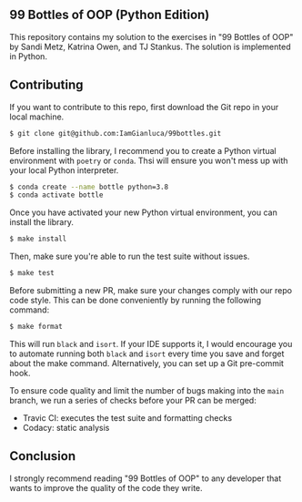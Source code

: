 ## 99 Bottles of OOP (Python Edition)

This repository contains my solution to the exercises in "99 Bottles of OOP" by Sandi Metz, Katrina Owen, and TJ Stankus. The solution is implemented in Python.

## Contributing

If you want to contribute to this repo, first download the Git repo in your local machine.

```bash
$ git clone git@github.com:IamGianluca/99bottles.git
```

Before installing the library, I recommend you to create a Python virtual environment with `poetry` or `conda`. Thsi will ensure you won't mess up with your local Python interpreter.

```bash
$ conda create --name bottle python=3.8
$ conda activate bottle
```

Once you have activated your new Python virtual environment, you can install the library.

```bash
$ make install
```

Then, make sure you're able to run the test suite without issues.

```bash
$ make test
```

Before submitting a new PR, make sure your changes comply with our repo code style. This can be done conveniently by running the following command:

```bash
$ make format
```

This will run `black` and `isort`. If your IDE supports it, I would encourage you to automate running both `black` and `isort` every time you save and forget about the make command. Alternatively, you can set up a Git pre-commit hook.

To ensure code quality and limit the number of bugs making into the `main` branch, we run a series of checks before your PR can be merged:

*   Travic CI: executes the test suite and formatting checks
*   Codacy: static analysis 

## Conclusion

I strongly recommend reading "99 Bottles of OOP" to any developer that wants to improve the quality of the code they write.